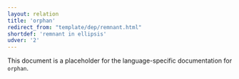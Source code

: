 ```yaml
---
layout: relation
title: 'orphan'
redirect_from: "template/dep/remnant.html"
shortdef: 'remnant in ellipsis'
udver: '2'
---
```


This document is a placeholder for the language-specific documentation
for `orphan`.
